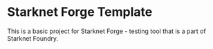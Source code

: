 # Starknet Forge Template

This is a basic project for Starknet Forge - testing tool that is a part of Starknet Foundry.
